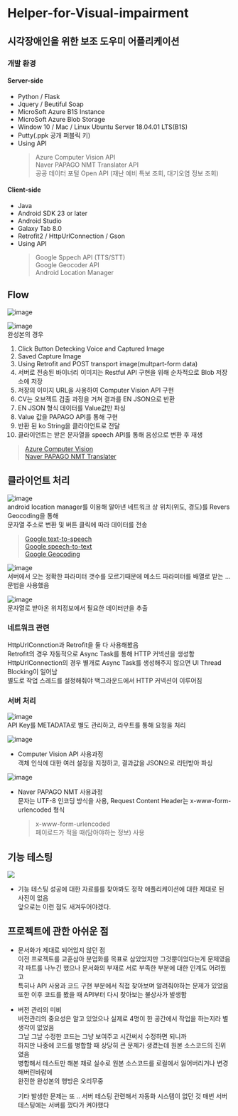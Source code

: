 # Helper-for-Visual-impairment

## 시각장애인을 위한 보조 도우미 어플리케이션  
### 개발 환경  
#### Server-side  
- Python / Flask
- Jquery / Beutiful Soap   
- MicroSoft Azure B1S Instance  
- MicroSoft Azure Blob Storage  
- Window 10 / Mac / Linux Ubuntu Server 18.04.01 LTS(B1S)  
- Putty(.ppk 공개 퍼블릭 키)  
- Using API  
  > Azure Computer Vision API  
    Naver PAPAGO NMT Translater API  
    공공 데이터 포털 Open API (재난 예비 특보 조회, 대기오염 정보 조회)  

#### Client-side  
- Java  
- Android SDK 23 or later  
- Android Studio  
- Galaxy Tab 8.0  
- Retrofit2 / HttpUrlConnection / Gson  
- Using API  
  > Google Sppech API (TTS/STT)  
    Google Geocoder API  
    Android Location Manager  
  
## Flow  
![image](https://user-images.githubusercontent.com/38939634/63690856-af8d8a00-c848-11e9-9831-0e5cf9233a44.png)  

![image](https://user-images.githubusercontent.com/38939634/63691550-79510a00-c84a-11e9-940e-00438cd1095a.png)  
완성본의 경우  
1. Click Button Detecking Voice and Captured Image
2. Saved Capture Image
3. Using Retrofit and POST transport image(multpart-form data)
4. 서버로 전송된 바이너리 이미지는 Restful API 구현을 위해 순차적으로 Blob 저장소에 저장  
5. 저장의 이미지 URL을 사용하여 Computer Vision API 구현  
6. CV는 오브젝트 검출 과정을 거쳐 결과를 EN JSON으로 반환  
7. EN JSON 형식 데이터를 Value값만 파싱  
8. Value 값을 PAPAGO API를 통해 구현  
9. 반환 된 ko String을 클라이언트로 전달  
10. 클라이언트는 받은 문자열을 speech API를 통해 음성으로 변환 후 재생  
> [Azure Computer Vision](https://azure.microsoft.com/ko-kr/services/cognitive-services/computer-vision/)  
  [Naver PAPAGO NMT Translater](https://developers.naver.com/docs/nmt/reference/)  
  

## 클라이언트 처리  
![image](https://user-images.githubusercontent.com/38939634/63691656-ca60fe00-c84a-11e9-927b-9def9f0d6378.png)  
android location manager를 이용해 알아낸 네트워크 상 위치(위도, 경도)를 Revers Geocoding을 통해   
문자열 주소로 변환 및 버튼 클릭에 따라 데이터를 전송  
> [Google text-to-speech](https://cloud.google.com/text-to-speech/)  
  [Google speech-to-text](https://cloud.google.com/speech-to-text/)  
  [Google Geocoding](https://developers.google.com/maps/documentation/geocoding/intro)  
  
![image](https://user-images.githubusercontent.com/38939634/63852941-6f5b1280-c9d4-11e9-830b-51d21a62b9d5.png)  
서버에서 오는 정확한 파라미터 갯수를 모르기때문에 메소드 파라미터를 배열로 받는 ... 문법을 사용했음  

![image](https://user-images.githubusercontent.com/38939634/63853083-c52fba80-c9d4-11e9-8e1c-860ec1c84d8b.png)  
문자열로 받아온 위치정보에서 필요한 데이터만을 추출  

  
  
### 네트워크 관련  
HttpUrlConnction과 Retrofit을 둘 다 사용해봤음  
Retrofit의 경우 자동적으로 Async Task를 통해 HTTP 커넥션을 생성함  
HttpUrlConnection의 경우 별개로 Async Task를 생성해주지 않으면  UI Thread Blocking이 일어남  
별도로 작업 스레드를 설정해줘야 백그라운드에서 HTTP 커넥션이 이루어짐  

### 서버 처리  
![image](https://user-images.githubusercontent.com/38939634/63853229-1c358f80-c9d5-11e9-8498-971f35ba281d.png)  
API Key를 METADATA로 별도 관리하고, 라우트를 통해 요청을 처리  

![image](https://user-images.githubusercontent.com/38939634/63853370-7f272680-c9d5-11e9-981f-728d9bd60531.png)  
- Computer Vision API 사용과정  
  객체 인식에 대한 여러 설정을 지정하고, 결과값을 JSON으로 리턴받아 파싱  

![image](https://user-images.githubusercontent.com/38939634/63853473-bf86a480-c9d5-11e9-92d7-363cc272c31a.png)  
- Naver PAPAGO NMT 사용과정  
  문자는 UTF-8 인코딩 방식을 사용, Request Content Header는 x-www-form-urlencoded 형식  
  > x-www-form-urlencoded  
    페이로드가 적을 때(담아야하는 정보) 사용  

## 기능 테스팅  
![](https://images.velog.io/images/agugu95/post/ac0f4319-e05c-493a-bd26-2ae64b732c1d/image.png)
- 기능 테스팅 성공에 대한 자료를를 찾아봐도 정작 애플리케이션에 대한 제대로 된 사진이 없음  
앞으로는 이런 점도 새겨두어야겠다.   

## 프로젝트에 관한 아쉬운 점  
- 문서화가 제대로 되어있지 않던 점  
  이전 프로젝트를 교훈삼아 분업화를 목표로 삼았었지만 그것뿐이었다는게 문제였음  
  각 파트를 나누긴 했으나 문서화의 부재로 서로 부족한 부분에 대한 인계도 어려웠고  
  특히나 API 사용과 코드 구현 부분에서 직접 찾아보며 알려줘야하는 문제가 있었음  
  또한 이후 코드를 봤을 때 API부터 다시 찾아보는 불상사가 발생함  
- 버전 관리의 미비   
  버전관리의 중요성은 알고 있었으나 실제로 4명이 한 공간에서 작업을 하는지라 별 생각이 없었음  
  그날 그날 수정한 코드는 그냥 보여주고 시간써서 수정하면 되니까  
  하지만 나중에 코드를 병합할 때 상당히 큰 문제가 생겼는데 원본 소스코드의 진위였음  
  병합해서 테스트만 해본 채로 실수로 원본 소스코드를 로컬에서 잃어버리거나 변경해버린바람에   
  완전한 완성본의 행방은 오리무중  
  
  기타 발생한 문제는 또 .. 서버 테스팅 관련해서 자동화 시스템이 없던 것
  매번 서버 테스팅에는 서버를 껐다가 켜야했다 
  
